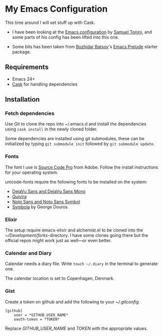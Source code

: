 My Emacs Configuration
======================

This time around I will set stuff up with Cask.

 * I have been looking at the [Emacs configuration](https://github.com/tonini/emacs.d/) by [Samuel Tonini](https://github.com/tonini), and some parts of his config has been lifted into this one.

 * Some bits has been taken from [Bozhidar Batsov](https://github.com/bbatsov)'s [Emacs Prelude](https://github.com/bbatsov/prelude) starter package.

Requirements
-------------

  * Emacs 24+
  * [Cask](https://github.com/cask/cask) for handling dependencies


Installation
------------
### Fetch dependencies
Use Git to clone the repo into ~/.emacs.d and install the dependencies using `cask install` in the newly cloned folder.

Some dependencies are installed using git submodules, these can be initialized by typing `git submodule init` followed by `git submodule update`.

### Fonts
The font I use is [Source Code Pro](https://github.com/adobe-fonts/source-code-pro) from Adobe. Follow the install instructions for your operating system.

unicode-fonts require the following fonts to be installed on the system:

  * [DejaVu Sans and DejaVu Sans Mono][dejavu]
  * [Quivira][quivira]
  * [Noto Sans and Noto Sans Symbol][noto]
  * [Symbola][symbola] by George Douros

[dejavu]: http://dejavu-fonts.org/wiki/Download
[quivira]: http://www.quivira-font.com/downloads.php
[noto]: http://www.google.com/get/noto/
[symbola]: http://www.fontspace.com/unicode-fonts-for-ancient-scripts/symbola

### Elixir
The setup require emacs-elixir and alchemist.el to be cloned into the *~/Development/forks*-directory. I have some clones going there but the official repos might work just as well—or even better.

### Calendar and Diary
Calendar needs a diary file. Write `touch ~/.diary` in the terminal to generate one.

The calendar location is set to Copenhagen, Denmark.

### Gist
Create a token on github and add the following to your *~/.gitconfig*

```config
[github]
    user = *GITHUB_USER_NAME*
    oauth-token = *TOKEN*
```

Replace *GITHUB_USER_NAME* and *TOKEN* with the appropriate values.
